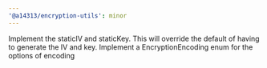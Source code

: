 ```yaml
---
'@a14313/encryption-utils': minor
---
```


Implement the staticIV and staticKey. This will override the default of having to generate the IV and key.
Implement a EncryptionEncoding enum for the options of encoding
